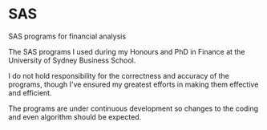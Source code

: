 # SAS
SAS programs for financial analysis

The SAS programs I used during my Honours and PhD in Finance at the University of Sydney Business School.

I do not hold responsibility for the correctness and accuracy of the programs, though I've ensured my greatest efforts in making them effective and efficient.

The programs are under continuous development so changes to the coding and even algorithm should be expected.
